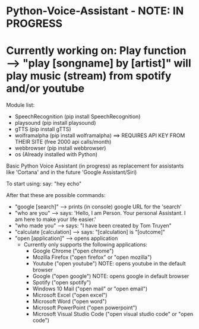 # Python-Voice-Assistant - NOTE: IN PROGRESS

# Currently working on: Play function --> "play [songname] by [artist]" will play music (stream) from spotify and/or youtube

Module list:
  - SpeechRecognition (pip install SpeechRecognition)
  - playsound (pip install playsound)
  - gTTS (pip install gTTS)
  - wolframalpha (pip install wolframalpha) ==> REQUIRES API KEY FROM THEIR SITE (free 2000 api calls/month)
  - webbrowser (pip install webbrowser)
  - os (Already installed with Python)
  
Basic Python Voice Assistant (in progress) as replacement for assistants like 'Cortana' and in the future 'Google Assistant/Siri)

To start using:
say: "hey echo"

After that these are possible commands:
- "google [search]" --> prints (in console) google URL for the 'search'
- "who are you" --> says: 'Hello, I am Person. Your personal Assistant. I am here to make your life easier.'
- "who made you" --> says: "I have been created by Tom Truyen"
- "calculate [calculation] --> says: "[calculation] is "[outcome]"
- "open [application]" --> opens application
  * Currently only supports the following applications:
    + Google Chrome ("open chrome")
    + Mozilla Firefox ("open firefox" or "open mozilla")
    + Youtube ("open youtube") NOTE: opens youtube in the default browser
    + Google ("open google") NOTE: opens google in default browser
    + Spotify ("open spotify")
    + Windows 10 Mail ("open mail" or "open email")
    + Microsoft Excel ("open excel")
    + Microsoft Word ("open word")
    + Microsoft PowerPoint ("open powerpoint")
    + Microsoft Visual Studio Code ("open visual studio code" or "open code")
    
